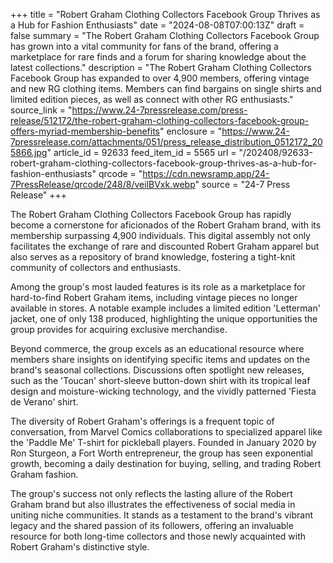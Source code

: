 +++
title = "Robert Graham Clothing Collectors Facebook Group Thrives as a Hub for Fashion Enthusiasts"
date = "2024-08-08T07:00:13Z"
draft = false
summary = "The Robert Graham Clothing Collectors Facebook Group has grown into a vital community for fans of the brand, offering a marketplace for rare finds and a forum for sharing knowledge about the latest collections."
description = "The Robert Graham Clothing Collectors Facebook Group has expanded to over 4,900 members, offering vintage and new RG clothing items. Members can find bargains on single shirts and limited edition pieces, as well as connect with other RG enthusiasts."
source_link = "https://www.24-7pressrelease.com/press-release/512172/the-robert-graham-clothing-collectors-facebook-group-offers-myriad-membership-benefits"
enclosure = "https://www.24-7pressrelease.com/attachments/051/press_release_distribution_0512172_205866.jpg"
article_id = 92633
feed_item_id = 5565
url = "/202408/92633-robert-graham-clothing-collectors-facebook-group-thrives-as-a-hub-for-fashion-enthusiasts"
qrcode = "https://cdn.newsramp.app/24-7PressRelease/qrcode/248/8/veilBVxk.webp"
source = "24-7 Press Release"
+++

<p>The Robert Graham Clothing Collectors Facebook Group has rapidly become a cornerstone for aficionados of the Robert Graham brand, with its membership surpassing 4,900 individuals. This digital assembly not only facilitates the exchange of rare and discounted Robert Graham apparel but also serves as a repository of brand knowledge, fostering a tight-knit community of collectors and enthusiasts.</p><p>Among the group's most lauded features is its role as a marketplace for hard-to-find Robert Graham items, including vintage pieces no longer available in stores. A notable example includes a limited edition 'Letterman' jacket, one of only 138 produced, highlighting the unique opportunities the group provides for acquiring exclusive merchandise.</p><p>Beyond commerce, the group excels as an educational resource where members share insights on identifying specific items and updates on the brand's seasonal collections. Discussions often spotlight new releases, such as the 'Toucan' short-sleeve button-down shirt with its tropical leaf design and moisture-wicking technology, and the vividly patterned 'Fiesta de Verano' shirt.</p><p>The diversity of Robert Graham's offerings is a frequent topic of conversation, from Marvel Comics collaborations to specialized apparel like the 'Paddle Me' T-shirt for pickleball players. Founded in January 2020 by Ron Sturgeon, a Fort Worth entrepreneur, the group has seen exponential growth, becoming a daily destination for buying, selling, and trading Robert Graham fashion.</p><p>The group's success not only reflects the lasting allure of the Robert Graham brand but also illustrates the effectiveness of social media in uniting niche communities. It stands as a testament to the brand's vibrant legacy and the shared passion of its followers, offering an invaluable resource for both long-time collectors and those newly acquainted with Robert Graham's distinctive style.</p>